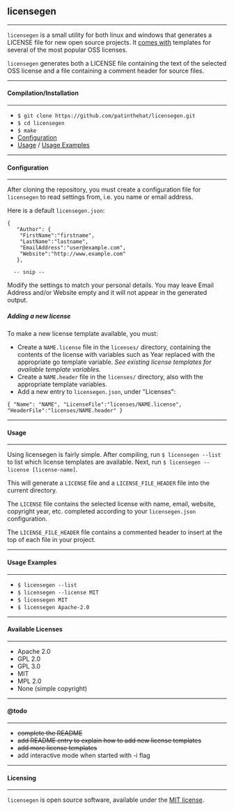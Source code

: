 ## licensegen ##
---

`licensegen` is a small utility for both linux and windows that generates a LICENSE file for new open source projects.  It [comes with](#available-licenses) templates for several of the most popular OSS licenses.

`licensegen` generates both a LICENSE file containing the text of the selected OSS license and a file containing a comment header for source files.

---
#### Compilation/Installation ####
---

  - `$ git clone https://github.com/patinthehat/licensegen.git`
  - `$ cd licensegen`
  - `$ make`
  - [Configuration](#configuration) 
  - [Usage](#usage) / [Usage Examples](#usage-examples) 

---
#### Configuration ####
---

After cloning the repository, you must create a configuration file for `licensegen` to read settings from, i.e. you name or email address.

Here is a default `licensegen.json`:

```
{ 
   "Author": {
    "FirstName":"firstname",
    "LastName":"lastname",
    "EmailAddress":"user@example.com",
    "Website":"http://www.example.com"
   },

  -- snip --

```

Modify the settings to match your personal details.
You may leave Email Address and/or Website empty and it will not appear in the generated output.

##### Adding a new license #####
To make a new license template available, you must:

  - Create a `NAME.license` file in the `licenses/` directory, containing the contents of the license with variables such as Year replaced with the appropriate go template variable.  _See existing license templates for available template variables._
  - Create a `NAME.header` file in the `licenses/` directory, also with the appropriate template variables.
  - Add a new entry to `licensegen.json`, under "Licenses": 
```
{ "Name": "NAME", "LicenseFile":"licenses/NAME.license", "HeaderFile":"licenses/NAME.header" }
```

---
#### Usage ####
---

Using licensegen is fairly simple.  After compiling, run 
`$ licensegen --list` 
to list which license templates are available.  Next, run 
`$ licensegen --license [license-name]`.

This will generate a `LICENSE` file and a `LICENSE_FILE_HEADER` file into the current directory.

The `LICENSE` file contains the selected license with name, email, website, copyright year, etc. completed according to your `licensegen.json` configuration.

The `LICENSE_FILE_HEADER` file contains a commented header to insert at the top of each file in your project.

---
#### Usage Examples ####
---

  - `$ licensegen --list`
  - `$ licensegen --license MIT`
  - `$ licensegen MIT`
  - `$ licensegen Apache-2.0`

---
#### Available Licenses ####
---

  - Apache 2.0
  - GPL 2.0
  - GPL 3.0
  - MIT
  - MPL 2.0
  - None (simple copyright)

---
#### @todo ####
---

  - ~~complete the README~~
  - ~~add README entry to explain how to add new license templates~~
  - ~~add more license templates~~
  - add interactive mode when started with -i flag

---
#### Licensing ####
---

`licensegen` is open source software, available under the [MIT license](LICENSE).
